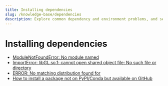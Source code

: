 ```yaml
---
title: Installing dependencies
slug: /knowledge-base/dependencies
description: Explore common dependency and environment problems, and see possible solutions.
---
```


# Installing dependencies

- [ModuleNotFoundError: No module named](/knowledge-base/dependencies/module-not-found-error)
- [ImportError: libGL.so.1: cannot open shared object file: No such file or directory](/knowledge-base/dependencies/libgl)
- [ERROR: No matching distribution found for](/knowledge-base/dependencies/no-matching-distribution)
- [How to install a package not on PyPI/Conda but available on GitHub](/knowledge-base/dependencies/install-package-not-pypi-conda-available-github)
